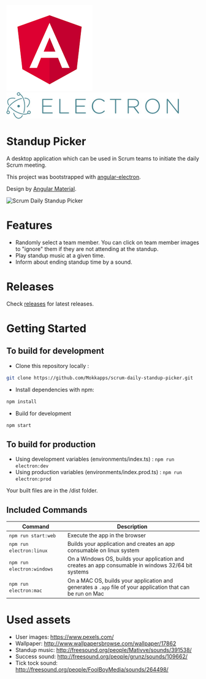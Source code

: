 [![Angular Logo](./logo-angular.jpg)](https://angular.io/) [![Electron Logo](./logo-electron.jpg)](https://electron.atom.io/)

# Standup Picker

A desktop application which can be used in Scrum teams to initiate the daily Scrum meeting.

This project was bootstrapped with [angular-electron](https://github.com/maximegris/angular-electron).

Design by [Angular Material](https://material.angular.io).

![Scrum Daily Standup Picker](http://www.mokkapps.de/images/standup-picker-0-2-0.png)

# Features

* Randomly select a team member. You can click on team member images to "ignore" them if they are not attending at the standup.
* Play standup music at a given time.
* Inform about ending standup time by a sound.

# Releases

Check [releases](https://github.com/Mokkapps/scrum-daily-standup-picker/releases) for latest releases.

# Getting Started

## To build for development

* Clone this repository locally :

```bash
git clone https://github.com/Mokkapps/scrum-daily-standup-picker.git
```

* Install dependencies with npm:

```bash
npm install
```

* Build for development

```bash
npm start
```

## To build for production

* Using development variables (environments/index.ts) : `npm run electron:dev`
* Using production variables (environments/index.prod.ts) : `npm run electron:prod`

Your built files are in the /dist folder.

## Included Commands

| Command                    | Description                                                                                                 |
| -------------------------- | ----------------------------------------------------------------------------------------------------------- |
| `npm run start:web`        | Execute the app in the browser                                                                              |
| `npm run electron:linux`   | Builds your application and creates an app consumable on linux system                                       |
| `npm run electron:windows` | On a Windows OS, builds your application and creates an app consumable in windows 32/64 bit systems         |
| `npm run electron:mac`     | On a MAC OS, builds your application and generates a `.app` file of your application that can be run on Mac |

# Used assets

* User images: https://www.pexels.com/
* Wallpaper: http://www.wallpapersbrowse.com/wallpaper/17862
* Standup music: http://freesound.org/people/Mativve/sounds/391538/
* Success sound: http://freesound.org/people/grunz/sounds/109662/
* Tick tock sound: http://freesound.org/people/FoolBoyMedia/sounds/264498/
